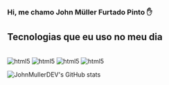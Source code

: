 ### Hi, me chamo John Müller Furtado Pinto ✋

## Tecnologias que eu uso no meu dia

<div style="display: inline_block"><br/>
<img aling="center" alt ="html5" src="https://img.shields.io/badge/HTML5-E34F26?style=for-the-badge&logo=html5&logoColor=white">
<img aling="center" alt ="html5" src="https://img.shields.io/badge/CSS3-1572B6?style=for-the-badge&logo=css3&logoColor=white">
<img aling="center" alt ="html5" src="https://img.shields.io/badge/JavaScript-F7DF1E?style=for-the-badge&logo=javascript&logoColor=black">
<img aling="center" alt ="html5" src="https://img.shields.io/badge/React-20232A?style=for-the-badge&logo=react&logoColor=61DAFB">
<div>
<div>

![JohnMullerDEV's GitHub stats](https://github-readme-stats.vercel.app/api?username=johnMullerdev&show_icons=true&theme=dracula)
